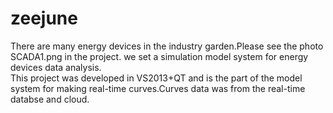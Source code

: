 # zeejune
There are many energy devices in the industry garden.Please see the photo SCADA1.png in the project.
we set a simulation model system  for energy devices data analysis.  
This project was developed in VS2013+QT and is the part of the model system for making  real-time curves.Curves data was from the real-time databse and cloud.
